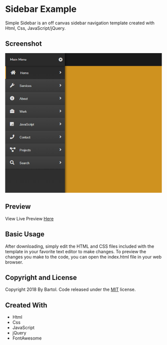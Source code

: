 # Sidebar Example

Simple Sidebar is an off canvas sidebar navigation template created with Html, Css, JavaScript/jQuery.


## Screenshot

![alt text](Preview-img.png)

## Preview

View Live Preview [Here](https://msmatki.github.io/Sidebar/)

## Basic Usage

After downloading, simply edit the HTML and CSS files included with the template in your favorite text editor to make changes. To preview the changes you make to the code, you can open the index.html file in your web browser.

## Copyright and License

Copyright 2018 By Bartol. Code released under the [MIT](https://github.com/MsMatki/Sidebar/blob/master/LICENSE) license.

## Created With
* Html
* Css
* JavaScript
* jQuery
* FontAwesome